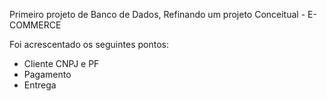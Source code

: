 
Primeiro projeto de Banco de Dados, Refinando um 
projeto Conceitual - E-COMMERCE

Foi acrescentado os seguintes pontos:

* Cliente CNPJ e PF
* Pagamento
* Entrega
